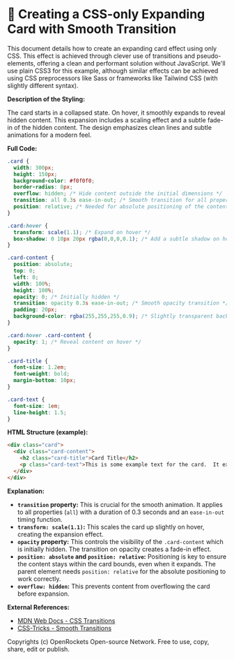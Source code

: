# 🐞 Creating a CSS-only Expanding Card with Smooth Transition


This document details how to create an expanding card effect using only CSS.  This effect is achieved through clever use of transitions and pseudo-elements, offering a clean and performant solution without JavaScript.  We'll use plain CSS3 for this example, although similar effects can be achieved using CSS preprocessors like Sass or frameworks like Tailwind CSS (with slightly different syntax).


**Description of the Styling:**

The card starts in a collapsed state. On hover, it smoothly expands to reveal hidden content. This expansion includes a scaling effect and a subtle fade-in of the hidden content. The design emphasizes clean lines and subtle animations for a modern feel.

**Full Code:**

```css
.card {
  width: 300px;
  height: 150px;
  background-color: #f0f0f0;
  border-radius: 8px;
  overflow: hidden; /* Hide content outside the initial dimensions */
  transition: all 0.3s ease-in-out; /* Smooth transition for all properties */
  position: relative; /* Needed for absolute positioning of the content */
}

.card:hover {
  transform: scale(1.1); /* Expand on hover */
  box-shadow: 0 10px 20px rgba(0,0,0,0.1); /* Add a subtle shadow on hover */
}

.card-content {
  position: absolute;
  top: 0;
  left: 0;
  width: 100%;
  height: 100%;
  opacity: 0; /* Initially hidden */
  transition: opacity 0.3s ease-in-out; /* Smooth opacity transition */
  padding: 20px;
  background-color: rgba(255,255,255,0.9); /* Slightly transparent background */
}

.card:hover .card-content {
  opacity: 1; /* Reveal content on hover */
}

.card-title {
  font-size: 1.2em;
  font-weight: bold;
  margin-bottom: 10px;
}

.card-text {
  font-size: 1em;
  line-height: 1.5;
}
```

**HTML Structure (example):**

```html
<div class="card">
  <div class="card-content">
    <h2 class="card-title">Card Title</h2>
    <p class="card-text">This is some example text for the card.  It expands on hover to reveal more content.</p>
  </div>
</div>
```


**Explanation:**

* **`transition` property:** This is crucial for the smooth animation.  It applies to all properties (`all`) with a duration of 0.3 seconds and an `ease-in-out` timing function.
* **`transform: scale(1.1)`:** This scales the card up slightly on hover, creating the expansion effect.
* **`opacity` property:** This controls the visibility of the `.card-content` which is initially hidden.  The transition on opacity creates a fade-in effect.
* **`position: absolute` and `position: relative`:**  Positioning is key to ensure the content stays within the card bounds, even when it expands. The parent element needs `position: relative` for the absolute positioning to work correctly.
* **`overflow: hidden`:** This prevents content from overflowing the card before expansion.


**External References:**

* [MDN Web Docs - CSS Transitions](https://developer.mozilla.org/en-US/docs/Web/CSS/transition)
* [CSS-Tricks - Smooth Transitions](https://css-tricks.com/almanac/properties/t/transition/)


Copyrights (c) OpenRockets Open-source Network. Free to use, copy, share, edit or publish.

